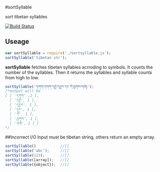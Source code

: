 #sortSyllable

sort tibetan syllables

[![Build Status](https://travis-ci.org/karmapa/sortSyllable.svg?branch=master)](https://travis-ci.org/karmapa/sortSyllable)

## Useage

```javascript
var sortSyllable = require('./sortsyllable.js');
sortSyllable('tibetan str');
```
**sortSyllable** fetches tibetan syllables acrroding to symbols. It counts the number of the syllables. Then it returns the syllables and syllable counts from high to low.
```javascript
sortSyllable('དགག་དགག་དབྱེ་དབྱར་དང་ཀོ་ལྤགས་གཞི།');
/*output will be
[ [ 'དགག' ,2 ],
  [ 'དབྱེ', 1 ],
  [ 'དབྱར', 1 ],
  [ 'དང', 1 ],
  [ 'ཀོ', 1 ],
  [ 'ལྤགས', 1 ],
  [ 'གཞི', 1 ] ]
*/
```

##Incorrect I/O
Input must be tibetan string, others return an empty array.
```javascript
sortSyllable()           //[]
sortSyllable('abc');     //[]
sortSyllable(123);       //[]
sortSyllable([array]);   //[]
sortSyllable({object});  //[]
```
